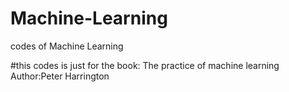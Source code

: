 # Machine-Learning
codes of Machine Learning

#this codes is just for the book: The practice of machine learning Author:Peter Harrington
